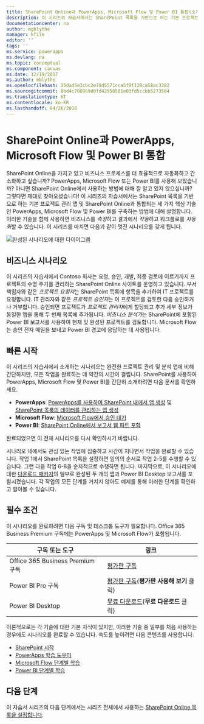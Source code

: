 ```yaml
---
title: SharePoint Online과 PowerApps, Microsoft Flow 및 Power BI 통합(소개) | Microsoft Docs
description: 이 시리즈의 자습서에서는 SharePoint 목록을 기반으로 하는 기본 프로젝트 관리 앱 및 SharePoint Online과 통합되는 세 가지 핵심 기술인 PowerApps, Microsoft Flow 및 Power BI를 구축하는 방법에 대해 설명합니다.
documentationcenter: na
author: mgblythe
manager: kfile
editor: ''
tags: ''
ms.service: powerapps
ms.devlang: na
ms.topic: conceptual
ms.component: canvas
ms.date: 12/19/2017
ms.author: mblythe
ms.openlocfilehash: 35dad5e3cbc2e78d5571cca5f9f120ca58ac3382
ms.sourcegitcommit: 8bd4c700969d0fd42950581e03fd5ccbb5273584
ms.translationtype: HT
ms.contentlocale: ko-KR
ms.lasthandoff: 04/26/2018
---
```

# <a name="integrate-powerapps-microsoft-flow-and-power-bi-with-sharepoint-online"></a>SharePoint Online과 PowerApps, Microsoft Flow 및 Power BI 통합
SharePoint Online을 가지고 있고 비즈니스 프로세스를 더 효율적으로 자동화하고 간소화하고 싶습니까? PowerApps, Microsoft Flow 또는 Power BI를 사용해 보았습니까? 아니면 SharePoint Online에서 사용하는 방법에 대해 잘 알고 있지 않으십니까? 그렇다면 제대로 찾아오셨습니다! 이 시리즈의 자습서에서는 SharePoint 목록을 기반으로 하는 기본 프로젝트 관리 앱 및 SharePoint Online과 통합되는 세 가지 핵심 기술인 PowerApps, Microsoft Flow 및 Power BI를 구축하는 방법에 대해 설명합니다. 이러한 기술을 함께 사용하면 비즈니스를 *측정*하고 결과에서 *작동*하고 워크플로를 *자동화*할 수 있습니다. 이 시리즈를 마치면 다음과 같이 멋진 시나리오를 갖게 됩니다.

![완성된 시나리오에 대한 다이어그램](./media/sharepoint-scenario-intro/composite-with-background.png)

## <a name="business-scenario"></a>비즈니스 시나리오
이 시리즈의 자습서에서 Contoso 회사는 요청, 승인, 개발, 최종 검토에 이르기까지 프로젝트의 수명 주기를 관리하는 SharePoint Online 사이트를 운영하고 있습니다. 부서 책임자와 같은 *프로젝트 요청자*는 SharePoint 목록에 항목을 추가하여 IT 프로젝트를 요청합니다. IT 관리자와 같은 *프로젝트 승인자*는 이 프로젝트를 검토한 다음 승인하거나 거부합니다. 승인되면 프로젝트가 *프로젝트 관리자*에게 할당되고 추가 세부 정보가 동일한 앱을 통해 두 번째 목록에 추가됩니다. *비즈니스 분석가*는 SharePoint에 포함된 Power BI 보고서를 사용하여 현재 및 완성된 프로젝트를 검토합니다.  Microsoft Flow는 승인 전자 메일을 보내고 Power BI 경고에 응답하는 데 사용됩니다.

## <a name="getting-started-quickly"></a>빠른 시작
이 시리즈의 자습서에서 소개하는 시나리오는 완전한 프로젝트 관리 및 분석 앱에 비해 간단하지만, 모든 작업을 완료하는 데 약간의 시간이 걸립니다. SharePoint를 사용하여 PowerApps, Microsoft Flow 및 Power BI를 간단히 소개하려면 다음 문서를 확인하세요.

* **PowerApps**: [PowerApps를 사용하여 SharePoint 내에서 앱 생성](generate-app-from-sharepoint-list-interface.md) 및 [SharePoint 목록의 데이터를 관리하는 앱 생성](app-from-sharepoint.md)
* **Microsoft Flow**: [Microsoft Flow에서 승인 대기](https://docs.microsoft.com/flow/wait-for-approvals)
* **Power BI**: [SharePoint Online에서 보고서 웹 파트 포함](https://docs.microsoft.com/power-bi/service-embed-report-spo)

완료되었으면 이 전체 시나리오를 다시 확인하시기 바랍니다.

시나리오 내에서도 관심 있는 작업에 집중하고 시간이 지나면서 작업을 완료할 수 있습니다. 작업 1에서 SharePoint 목록을 설정하면 임의의 순서로 작업 2-5를 수행할 수 있습니다. 그런 다음 작업 6-8을 순차적으로 수행하면 됩니다. 마지막으로, 이 시나리오에 대한 [다운로드 패키지](https://aka.ms/o4ia0f)의 일부로 완성된 두 개의 앱과 Power BI Desktop 보고서를 포함시켰습니다. 각 작업의 모든 단계를 거치지 않아도 예제를 통해 이러한 단계를 확인하고 알아볼 수 있습니다.

## <a name="prerequisites"></a>필수 조건
이 시나리오를 완료하려면 다음 구독 및 데스크톱 도구가 필요합니다. Office 365 Business Premium 구독에는 PowerApps 및 Microsoft Flow가 포함됩니다.

| **구독 또는 도구** | **링크** |
| --- | --- |
| Office 365 Business Premium 구독 |[평가판 구독](https://signup.microsoft.com/Signup?OfferId=467eab54-127b-42d3-b046-3844b860bebf&dl=O365_BUSINESS_PREMIUM&ali=1) |
| Power BI Pro 구독 |[평가판 구독](https://powerbi.microsoft.com/get-started/)(**평가판 사용해 보기** 클릭) |
| Power BI Desktop |[무료 다운로드](https://powerbi.microsoft.com/get-started/)(**무료 다운로드** 클릭) |

이론적으로는 각 기술에 대한 기본 지식이 있지만, 이러한 기술 중 일부를 처음 사용하는 경우에도 시나리오를 완료할 수 있습니다. 속도를 높이려면 다음 콘텐츠를 사용합니다.

* [SharePoint 시작](https://support.office.com/article/Get-started-with-SharePoint-909ec2f0-05c8-4e92-8ad3-3f8b0b6cf261)
* [PowerApps 학습 도우미](../../guided-learning/index.md)
* [Microsoft Flow 단계별 학습](https://docs.microsoft.com/flow/guided-learning/)
* [Power BI 단계별 학습](https://docs.microsoft.com/power-bi/guided-learning/)

## <a name="next-steps"></a>다음 단계
이 자습서 시리즈의 다음 단계에서는 시리즈 전체에서 사용하는 [SharePoint Online 목록을 설정합니다](sharepoint-scenario-setup.md).

